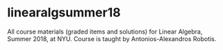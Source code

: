 # linearalgsummer18
All course materials (graded items and solutions) for Linear Algebra, Summer 2018, at NYU. Course is taught by Antonios-Alexandros Robotis.
